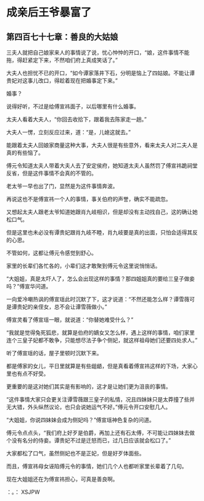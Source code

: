 # 成亲后王爷暴富了 
 ## 第四百七十七章：善良的大姑娘
  三夫人就把自己娘家来人的事情说了说，忧心忡忡的开口，“娘，这件事情不能拖，得赶紧定下来，不然咱们府上真成笑话了。”  
  
 大夫人也担忧不已的开口，“如今谭家落井下石，分明是恼上了四姑娘。不能让谭贵妃对这事儿改口，得趁着现在把婚事定下来。”  
  
 婚事？  
  
 说得好听，不过是给傅宣祎面子，以后哪里有什么婚事。  
  
 太夫人看着大夫人，“你回去收拾下，跟着我去陈家走一趟。”  
  
 大夫人一愣，立刻反应过来，道：“是，儿媳这就去。”  
  
 能跟着太夫人回娘家商量这种大事，大夫人很是有些意外，看来太夫人对二夫人是真的有些恼了。  
  
 傅元令知道太夫人带着大夫人去了安定侯府，她知道太夫人虽然罚了傅宣祎跪祠堂反省，但是这件事情不会真的不管的。  
  
 老太爷一早也出了门，显然是为这件事情奔波。  
  
 再说这也不是傅宣祎一个人的事情，事关伯府的声誉，确实不能疏忽。  
  
 又想起太夫人跟老太爷知道她跟肖九岐相识，但是却没有主动找自己，这的确让她松口气。  
  
 但是这里也未必没有谭贵妃跟肖九岐不睦，肖九岐要是真的出面，只怕会适得其反的心思。  
  
 不管如何，这都让傅元令感觉到舒心。  
  
 家里的长辈们各忙各的，小辈们这才敢聚到傅元令这里说悄悄话。  
  
 “大姐姐，真是太吓人了，怎么会出现这样的事情？那四姐姐真的要给三皇子做妾吗？”傅宣华问道。  
  
 一向爱冷嘲热讽的傅宣瑶此时沉默了下，这才说道：“不然还能怎么样？谭雪薇可是谭贵妃的亲侄女，总不会让谭雪薇做小。”  
  
 傅宣灵看了傅宣瑶一眼，就说道：“你替她难受什么？”  
  
 “我就是觉得兔死狐悲，就算是伯府的嫡女又怎么样，遇上这样的事情，咱们家里连个三皇子妃都不敢争，只能想尽法子争个侧妃，就这样祖母她们还要四处求人。”  
  
 听了傅宣瑶的话，屋子里顿时沉默下来。  
  
 都是傅家的女儿，平日里就算是有些龃龉，但是真看着傅宣祎这样的下场，大家心里也有点不好受。  
  
 更重要的是这对她们其实是有影响的，这才是让她们更为沮丧的事情。  
  
 “这件事情大家只会更关注谭雪薇跟三皇子的私情，况且四妹妹只是太莽撞了些并无大错，外头纵然议论，也只会说她运气不好。”傅元令开口安慰几人。  
  
 “大姐姐，你说四妹妹会成为侧妃吗？”傅宣瑶神色复杂的问道。  
  
 傅元令点点头，“我们府上好歹是伯爵，再加上还有石太傅，不可能让四妹妹去做个没有名分的侍妾。谭贵妃不过是迁怒而已，过几日应该就会松口了。”  
  
 大家都松了口气，虽然侧妃也不是正妃，但是好歹体面些。  
  
 而且，傅宣祎母女诬陷傅元令的事情，她们几个人也都听家里长辈着了几句。  
  
 现在大姐姐还在为傅宣祎担心，可真是善良啊。  
  
 ：。： 
XSJPW